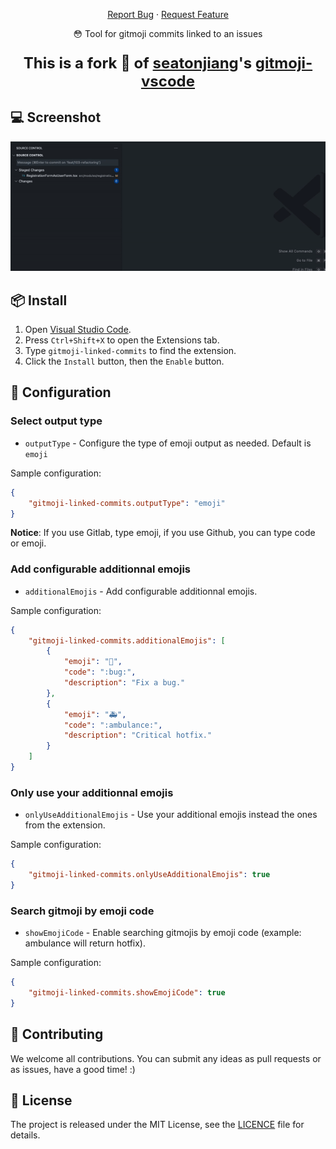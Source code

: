 <p align="center">
    <a href="https://github.com/harastaivan/gitmoji-linked-commits/issues">Report Bug</a>
    ·
    <a href="https://github.com/harastaivan/gitmoji-linked-commits/issues">Request Feature</a>
</p>

<p align="center">😳 Tool for gitmoji commits linked to an issues</p>

<p align="center" style="font-weight: 700; font-size: 1.5rem">This is a fork 🍴 of <a href="https://github.com/seatonjiang">seatonjiang</a>'s <a href="https://github.com/seatonjiang/gitmoji-vscode">gitmoji-vscode</a></p>

## 💻 Screenshot

<p align="center">
    <img src="https://raw.githubusercontent.com/harastaivan/gitmoji-linked-commits/main/images/example.gif">
</p>

## 📦 Install

1. Open [Visual Studio Code](https://code.visualstudio.com/).
2. Press `Ctrl+Shift+X` to open the Extensions tab.
3. Type `gitmoji-linked-commits` to find the extension.
4. Click the `Install` button, then the `Enable` button.

## 🔨 Configuration

### Select output type

-   `outputType` - Configure the type of emoji output as needed. Default is `emoji`

Sample configuration:

```json
{
    "gitmoji-linked-commits.outputType": "emoji"
}
```

**Notice**: If you use Gitlab, type emoji, if you use Github, you can type code or emoji.

### Add configurable additionnal emojis

-   `additionalEmojis` - Add configurable additionnal emojis.

Sample configuration:

```json
{
    "gitmoji-linked-commits.additionalEmojis": [
        {
            "emoji": "🐛",
            "code": ":bug:",
            "description": "Fix a bug."
        },
        {
            "emoji": "🚑",
            "code": ":ambulance:",
            "description": "Critical hotfix."
        }
    ]
}
```

### Only use your additionnal emojis

-   `onlyUseAdditionalEmojis` - Use your additional emojis instead the ones from the extension.

Sample configuration:

```json
{
    "gitmoji-linked-commits.onlyUseAdditionalEmojis": true
}
```

### Search gitmoji by emoji code

-   `showEmojiCode` - Enable searching gitmojis by emoji code (example: ambulance will return hotfix).

Sample configuration:

```json
{
    "gitmoji-linked-commits.showEmojiCode": true
}
```

## 🤝 Contributing

We welcome all contributions. You can submit any ideas as pull requests or as issues, have a good time! :)

## 📃 License

The project is released under the MIT License, see the [LICENCE](https://github.com/harastaivan/gitmoji-linked-commits/blob/main/LICENSE) file for details.
